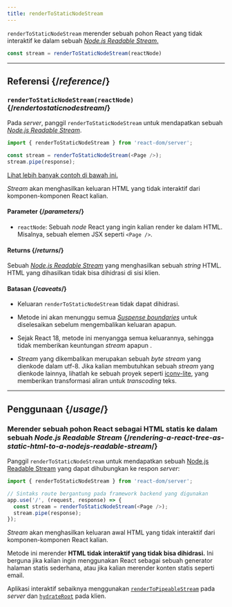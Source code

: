 ```yaml
---
title: renderToStaticNodeStream
---
```


<Intro>

`renderToStaticNodeStream` merender sebuah pohon React yang tidak interaktif ke dalam sebuah [*Node.js Readable Stream*.](https://nodejs.org/api/stream.html#readable-streams)

```js
const stream = renderToStaticNodeStream(reactNode)
```

</Intro>

<InlineToc />

---

## Referensi {/*reference*/}

### `renderToStaticNodeStream(reactNode)` {/*rendertostaticnodestream*/}

Pada *server*, panggil `renderToStaticNodeStream` untuk mendapatkan sebuah [*Node.js Readable Stream*](https://nodejs.org/api/stream.html#readable-streams).

```js
import { renderToStaticNodeStream } from 'react-dom/server';

const stream = renderToStaticNodeStream(<Page />);
stream.pipe(response);
```

[Lihat lebih banyak contoh di bawah ini.](#usage)

*Stream* akan menghasilkan keluaran HTML yang tidak interaktif dari komponen-komponen React kalian.

#### Parameter {/*parameters*/}

* `reactNode`: Sebuah *node* React yang ingin kalian render ke dalam HTML. Misalnya, sebuah elemen JSX seperti `<Page />`.

#### Returns {/*returns*/}

Sebuah [*Node.js Readable Stream*](https://nodejs.org/api/stream.html#readable-streams) yang menghasilkan sebuah *string* HTML. HTML yang dihasilkan tidak bisa dihidrasi di sisi klien.

#### Batasan {/*caveats*/}

* Keluaran `renderToStaticNodeStream` tidak dapat dihidrasi.

* Metode ini akan menunggu semua [*Suspense boundaries*](/reference/react/Suspense) untuk diselesaikan sebelum mengembalikan keluaran apapun.

* Sejak React 18, metode ini menyangga semua keluarannya, sehingga tidak memberikan keuntungan *stream* apapun .

* *Stream* yang dikembalikan merupakan sebuah *byte stream* yang dienkode dalam utf-8. Jika kalian membutuhkan sebuah *stream* yang dienkode lainnya, lihatlah ke sebuah proyek seperti [iconv-lite](https://www.npmjs.com/package/iconv-lite), yang memberikan transformasi aliran untuk *transcoding* teks.

---

## Penggunaan {/*usage*/}

### Merender sebuah pohon React sebagai HTML statis ke dalam sebuah *Node.js Readable Stream* {/*rendering-a-react-tree-as-static-html-to-a-nodejs-readable-stream*/}

Panggil `renderToStaticNodeStream` untuk mendapatkan sebuah [Node.js Readable Stream](https://nodejs.org/api/stream.html#readable-streams) yang dapat dihubungkan ke respon *server*:

```js {5-6}
import { renderToStaticNodeStream } from 'react-dom/server';

// Sintaks route bergantung pada framework backend yang digunakan
app.use('/', (request, response) => {
  const stream = renderToStaticNodeStream(<Page />);
  stream.pipe(response);
});
```

*Stream* akan menghasilkan keluaran awal HTML yang tidak interaktif dari komponen-komponen React kalian.

<Pitfall>

Metode ini merender **HTML tidak interaktif yang tidak bisa dihidrasi.** Ini berguna jika kalian ingin menggunakan React sebagai sebuah generator halaman statis sederhana, atau jika kalian merender konten statis seperti email.

Aplikasi interaktif sebaiknya menggunakan [`renderToPipeableStream`](/reference/react-dom/server/renderToPipeableStream) pada *server* dan [`hydrateRoot`](/reference/react-dom/client/hydrateRoot) pada klien.

</Pitfall>
